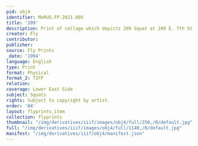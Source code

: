```yaml
---
pid: obj4
identifier: MoRUS.FP.2021.005
title: '209'
description: Print of collage which depicts 209 Squat at 209 E. 7th St.
creator: Fly
contributor:
publisher:
source: Fly Prints
_date: '1994'
language: English
type: Print
format: Physical
format_2: TIFF
relation:
coverage: Lower East Side
subject: Squats
rights: Subject to copyright by artist.
order: '04'
layout: flyprints_item
collection: flyprints
thumbnail: "/img/derivatives/iiif/images/obj4/full/250,/0/default.jpg"
full: "/img/derivatives/iiif/images/obj4/full/1140,/0/default.jpg"
manifest: "/img/derivatives/iiif/obj4/manifest.json"
---
```

